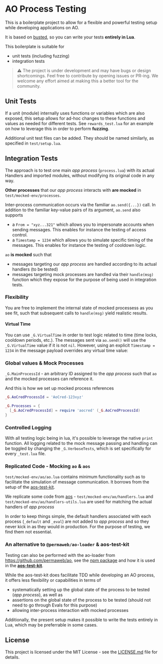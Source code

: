 # AO Process Testing

This is a boilerplate project to allow for a flexible and powerful testing setup while developing applications on AO.

It is based on [busted](https://luarocks.org/modules/lunarmodules/busted), so you can write your tests **entirely in Lua**.

This boilerplate is suitable for
- unit tests (including fuzzing) 
- integration tests

> ⚠️ The project is under development and may have bugs or design shortcomings. Feel free to contribute by opening issues or PR-ing. We welcome any effort aimed at making this a better tool for the community.

## Unit Tests

If a unit (module) internally uses functions or variables which are also exposed, this setup allows for ad-hoc changes to these functions and values as needed for different tests. See `rewards_test.lua` for an example on how to leverage this in order to perform **fuzzing**.

Additional unit test files can be added. They should be named similarly, as specified in `test/setup.lua`.

## Integration Tests

The approach is to test one main *app process* (`process.lua`) with its actual Handlers and imported modules, without modifying its original code in any way.

**Other processes** that our *app process* interacts with **are mocked** in `test/mocked-env/processes`.

Inter-process communication occurs via the familiar `ao.send({...})` call.
In addition to the familiar key-value pairs of its argument, `ao.send` also supports 
- a `From = "xyz...321"` which allows you to impersonate accounts when sending messages. This enables for instance the testing of access control.
- a `Timestamp = 1234` which allows you to simulate specific timing of the messages. This enables for instance the testing of cooldown logic.

`ao` **is mocked** such that
- messages targeting our *app process* are handled according to its actual handlers (to be tested)
- messages targeting mock processes are handled via their `handle(msg)` function which they expose for the purpose of being used in integration tests.

### Flexibility 

You are free to implement the internal state of mocked processess as you see fit, such that subsequent calls to `handle(msg)` yield realistic results.

#### Virtual Time

You can use `_G.VirtualTime` in order to test logic related to time (time locks, cooldown periods, etc.). The messages sent via `ao.send()` will use the `_G.VirtualTime` value if it is not `nil`. However, using an explicit `Timestamp = 1234` in the message payload overrides any virtual time value:


### Global values & Mock Processes

`_G.MainProcessId` - an arbitrary ID assigned to the *app process* such that `ao` and the mocked processes can reference it.

And this is how we set up mocked process references

```lua
_G.AoCredProcessId = 'AoCred-123xyz'

_G.Processes = {
  [_G.AoCredProcessId] = require 'aocred' (_G.AoCredProcessId)
}
```

### Controlled Logging

With all testing logic being in lua, it's possible to leverage the native `print` function. All logging related to the mock message passing and handling can be toggled by changing the `_G.VerboseTests`, which is set specifically for every `_test.lua` file.

### Replicated Code - Mocking `ao` & `aos`

`test/mocked-env/ao/ao.lua` contains minimum functionality such as to facilitate the simulation of message communication. It borrows from the setup of the [aos-test-kit](https://github.com/permaweb/aos-test-kit).

We replicate some code from [aos](https://github.com/permaweb/aos.git) - `test/mocked-env/ao/handlers.lua` and `test/mocked-env/ao/handlers-utils.lua` are used for matching the actual handlers of *app process*

In order to keep things simple, the default handlers associated with each process (`_default` and `_eval`) are not added to *app process* and so they never kick in as they would in production.
For the purpose of testing, we find them not essential.

### An alternative to `@permaweb/ao-loader` & aos-test-kit

Testing can also be performed with the ao-loader from https://github.com/permaweb/ao, see the [npm package](https://www.npmjs.com/package/@permaweb/ao-loader?activeTab=readme) and how it is used in the [**aos-test-kit**](https://github.com/permaweb/aos-test-kit).

While the aos-test-kit does facilitate TDD while developing an AO process, it offers less flexibility or capabilities in terms of 
- systematically setting up the global state of the process to be tested (*app process*), as well as 
- assertions on the global state of the process to be tested (should not need to go through Evals for this purpose)
- allowing inter-process interaction with mocked processes

Additionally, the present setup makes it possible to write the tests entirely in Lua, which may be preferrable in some cases.


## License

This project is licensed under the MIT License - see the [LICENSE.md](LICENSE.md) file for details.
